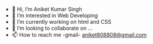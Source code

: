 - 👋 Hi, I’m Aniket Kumar Singh
- 👀 I’m interested in Web Developing
- 🌱 I’m currently working on html and CSS
- 💞️ I’m looking to collaborate on ...
- 📫 How to reach me -gmail- aniket808808@gmail.com

<!---
AniketSingh45/AniketSingh45 is a ✨ special ✨ repository because its `README.md` (this file) appears on your GitHub profile.
You can click the Preview link to take a look at your changes.
--->
